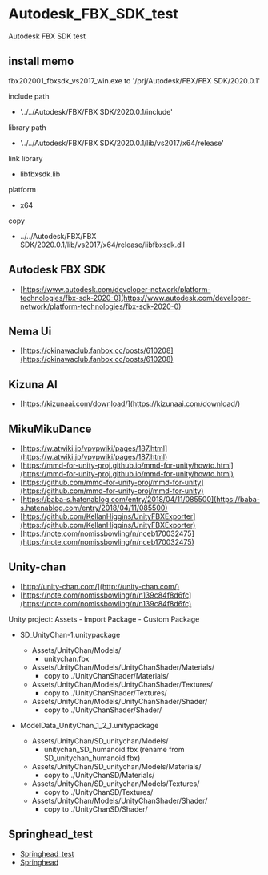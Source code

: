 Autodesk_FBX_SDK_test
=====================

Autodesk FBX SDK test

install memo
------------

fbx202001_fbxsdk_vs2017_win.exe to '/prj/Autodesk/FBX/FBX SDK/2020.0.1'

include path
- '../../Autodesk/FBX/FBX SDK/2020.0.1/include'

library path
- '../../Autodesk/FBX/FBX SDK/2020.0.1/lib/vs2017/x64/release'

link library
- libfbxsdk.lib

platform
- x64

copy
- ../../Autodesk/FBX/FBX SDK/2020.0.1/lib/vs2017/x64/release/libfbxsdk.dll


Autodesk FBX SDK
----------------

- [https://www.autodesk.com/developer-network/platform-technologies/fbx-sdk-2020-0](https://www.autodesk.com/developer-network/platform-technologies/fbx-sdk-2020-0)


Nema Ui
-------

- [https://okinawaclub.fanbox.cc/posts/610208](https://okinawaclub.fanbox.cc/posts/610208)


Kizuna AI
---------

- [https://kizunaai.com/download/](https://kizunaai.com/download/)


MikuMikuDance
-------------

- [https://w.atwiki.jp/vpvpwiki/pages/187.html](https://w.atwiki.jp/vpvpwiki/pages/187.html)
- [https://mmd-for-unity-proj.github.io/mmd-for-unity/howto.html](https://mmd-for-unity-proj.github.io/mmd-for-unity/howto.html)
- [https://github.com/mmd-for-unity-proj/mmd-for-unity](https://github.com/mmd-for-unity-proj/mmd-for-unity)
- [https://baba-s.hatenablog.com/entry/2018/04/11/085500](https://baba-s.hatenablog.com/entry/2018/04/11/085500)
- [https://github.com/KellanHiggins/UnityFBXExporter](https://github.com/KellanHiggins/UnityFBXExporter)
- [https://note.com/nomissbowling/n/nceb170032475](https://note.com/nomissbowling/n/nceb170032475)


Unity-chan
----------

- [http://unity-chan.com/](http://unity-chan.com/)
- [https://note.com/nomissbowling/n/n139c84f8d6fc](https://note.com/nomissbowling/n/n139c84f8d6fc)


Unity project: Assets - Import Package - Custom Package

- SD_UnityChan-1.unitypackage
  - Assets/UnityChan/Models/
    - unitychan.fbx
  - Assets/UnityChan/Models/UnityChanShader/Materials/
    - copy to ./UnityChanShader/Materials/
  - Assets/UnityChan/Models/UnityChanShader/Textures/
    - copy to ./UnityChanShader/Textures/
  - Assets/UnityChan/Models/UnityChanShader/Shader/
    - copy to ./UnityChanShader/Shader/

- ModelData_UnityChan_1_2_1.unitypackage
  - Assets/UnityChan/SD_unitychan/Models/
    - unitychan_SD_humanoid.fbx (rename from SD_unitychan_humanoid.fbx)
  - Assets/UnityChan/SD_unitychan/Models/Materials/
    - copy to ./UnityChanSD/Materials/
  - Assets/UnityChan/SD_unitychan/Models/Textures/
    - copy to ./UnityChanSD/Textures/
  - Assets/UnityChan/Models/UnityChanShader/Shader/
    - copy to ./UnityChanSD/Shader/


Springhead_test
---------------

- [Springhead_test](https://github.com/nomissbowling/Springhead_test)
- [Springhead](https://github.com/sprphys/Springhead)

